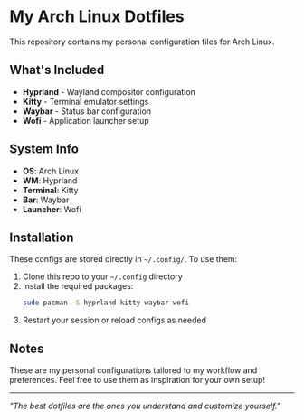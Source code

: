 # My Arch Linux Dotfiles

This repository contains my personal configuration files for Arch Linux.

## What's Included

- **Hyprland** - Wayland compositor configuration
- **Kitty** - Terminal emulator settings
- **Waybar** - Status bar configuration
- **Wofi** - Application launcher setup

## System Info

- **OS**: Arch Linux
- **WM**: Hyprland
- **Terminal**: Kitty
- **Bar**: Waybar
- **Launcher**: Wofi

## Installation

These configs are stored directly in `~/.config/`. To use them:

1. Clone this repo to your `~/.config` directory
2. Install the required packages:
   ```bash
   sudo pacman -S hyprland kitty waybar wofi
   ```
3. Restart your session or reload configs as needed

## Notes

These are my personal configurations tailored to my workflow and preferences. Feel free to use them as inspiration for your own setup!

---

*"The best dotfiles are the ones you understand and customize yourself."*
